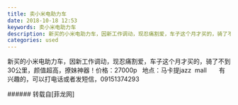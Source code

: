 ```yaml
---
title: 卖小米电助力车
date: 2018-10-18 12:53
keywords: 卖小米电助力车
description: 新买的小米电助力车，因新工作调动，现忍痛割爱，车子这个月才买的，骑了不到30公里，颜值超高，撩妹神器！价格：27000p   地点：马卡提jazz  mall       有兴趣的，可以打电话或者发短信，09151374293
categories: used
---
```

<td class="t_f" id="postmessage_2102332">

新买的小米电助力车，因新工作调动，现忍痛割爱，车子这个月才买的，骑了不到30公里，颜值超高，撩妹神器！价格：27000p   地点：马卡提jazz  mall       有兴趣的，可以打电话或者发短信，09151374293<br/>
</td>
###### 转载自[菲龙网]